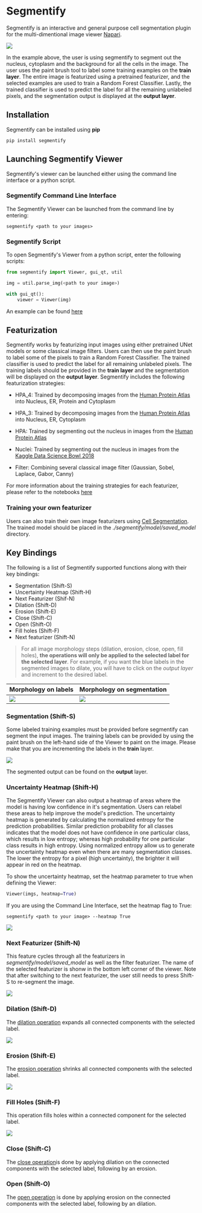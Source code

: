 # Segmentify

Segmentify is an interactive and general purpose cell segmentation plugin for the multi-dimentional image viewer [Napari](https://github.com/napari/napari).

 <p align=center"><img src="figs/intro.gif" /></p>

In the example above, the user is using segmentify to segment out the nucleus, cytoplasm and the background for all the cells in the image. The user uses the paint brush tool to label some training examples on the **train layer**. The entire image is featurized using a pretrained featurizer, and the selected examples are used to train a Random Forest Classifier. Lastly, the trained classifier is used to predict the label for all the remaining unlabeled pixels, and the segmentation output is displayed at the **output layer**.

## Installation

Segmentify can be installed using **pip**

```
pip install segmentify
```

## Launching Segmentify Viewer

Segmentify's viewer can be launched either using the command line interface or a python script.


### Segmentify Command Line Interface

The Segmentify Viewer can be launched from the command line by entering:

```
segmentify <path to your images>
```

### Segmentify Script

To open Segmentify's Viewer from a python script, enter the following scripts:

```python
from segmentify import Viewer, gui_qt, util

img = util.parse_img(<path to your image>)

with gui_qt():
    viewer = Viewer(img)
```

An example can be found [here](./examples/viewer_example.py)

## Featurization

Segmentify works by featurizing input images using either pretrained UNet models or some classical image filters. Users can then use the paint brush to label some of the pixels to train a Random Forest Classifier. The trained classifier is used to predict the label for all remaining unlabeled pixels. The training labels should be provided in the **train layer** and the segmentation will be displayed on the **output layer**. Segmentify includes the following featurization strategies:
- HPA\_4: Trained by decomposing images from the [Human Protein Atlas](https://www.kaggle.com/c/human-protein-atlas-image-classification) into Nucleus, ER, Protein and Cytoplasm
- HPA\_3: Trained by decomposing images from the [Human Protein Atlas](https://www.kaggle.com/c/human-protein-atlas-image-classification) into Nucleus, ER, Cytoplasm
- HPA: Trained by segmenting out the nucleus in images from the [Human Protein Atlas](https://www.kaggle.com/c/human-protein-atlas-image-classification)

- Nuclei: Trained by segmenting out the nucleus in images from the [Kaggle Data Science Bowl 2018](https://www.kaggle.com/c/data-science-bowl-2018/overview)
- Filter: Combining several classical image filter (Gaussian, Sobel, Laplace, Gabor, Canny)

For more information about the training strategies for each featurizer, please refer to the notebooks [here](https://github.com/marshuang80/CellSegmentation/tree/master/notebooks)

### Training your own featurizer

Users can also train their own image featurizers using [Cell Segmentation](https://github.com/marshuang80/CellSegmentation). The trained model should be placed in the *./segmentify/model/saved_model* directory.

## Key Bindings

The following is a list of Segmentify supported functions along with their key bindings:
- Segmentation (Shift-S)
- Uncertainty Heatmap (Shift-H)
- Next Featurizer (Shif-N)
- Dilation (Shift-D)
- Erosion (Shift-E)
- Close (Shift-C)
- Open (Shift-O)
- Fill holes (Shift-F)
- Next featurizer (Shift-N)

> For all image morphology steps (dilation, erosion, close, open, fill holes), **the operations will only be applied to the selected label for the selected layer**. For example, if you want the blue labels in the segmented images to dilate, you will have to click on the *output layer* and increment to the desired label.

| Morphology on labels | Morphology on segmentation |
| --- | --- |
| ![](figs/label_morph.gif) | ![](figs/seg_morph.gif) |


### Segmentation (Shift-S)

Some labeled training examples must be provided before segmentify can segment the input images. The training labels can be provided by using the paint brush on the left-hand side of the Viewer to paint on the image. Please make that you are incrementing the labels in the **train** layer.

![](figs/seg_example.gif)

The segmented output can be found on the **output** layer.

### Uncertainty Heatmap (Shift-H)

The Segmentify Viewer can also output a heatmap of areas where the model is having low confidence in it's segmentation. Users can relabel these areas to help improve the model's prediction. The uncertainty heatmap is generated by calculating the normalized entropy for the prediction probabilities. Similar prediction probability for all classes indicates that the model does not have confidence in one particular class, which results in low entropy; whereas high probability for one particular class results in high entropy. Using normalized entropy allow us to generate the uncertainty heatmap even when there are many segmentation classes. The lower the entropy for a pixel (high uncertainty), the brighter it will appear in red on the heatmap.

To show the uncertainty heatmap, set the heatmap parameter to true when defining the Viewer:

```python
Viewer(imgs, heatmap=True)
```

If you are using the Command Line Interface, set the heatmap flag to True:

```
segmentify <path to your image> --heatmap True
```

![](figs/heatmap.gif)


### Next Featurizer (Shift-N)

This feature cycles through all the featurizers in *segmentify/model/saved_model* as well as the filter featurizer. The name of the selected featurizer is shonw in the bottom left corner of the viewer. Note that after switching to the next featurizer, the user still needs to press Shift-S to re-segment the image.

![](figs/next.gif)

### Dilation (Shift-D)

The [dilation operation](https://homepages.inf.ed.ac.uk/rbf/HIPR2/dilate.htm) expands all connected components with the selected label.

![](figs/dilation.gif)

### Erosion (Shift-E)

The [erosion operation](https://homepages.inf.ed.ac.uk/rbf/HIPR2/erode.htm) shrinks all connected components with the selected label.

![](figs/erosion.gif)

### Fill Holes (Shift-F)

This operation fills holes within a connected component for the selected label.

![](figs/fill_holes.gif)

### Close (Shift-C)

The [close operation](https://homepages.inf.ed.ac.uk/rbf/HIPR2/close.htm)is done by applying dilation on the connected components with the selected label, following by an erosion.

### Open (Shift-O)

The [open operation](https://homepages.inf.ed.ac.uk/rbf/HIPR2/open.htm) is done by applying erosion on the connected components with the selected label, following by an dilation.


